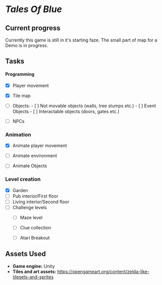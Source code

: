 # _Tales Of Blue_

## Current progress

Currently this game is still in it's starting faze.
The small part of map for a Demo is in progress.

## Tasks

#### Programming
  - [x]  Player movement
  - [x]  Tile map
  - [ ]  Objects:
    - [ ] Not movable objects (walls, tree stumps etc.)
    - [ ] Event Objects
    - [ ] Interactable objects (doors, gates etc.)
  - [ ] NPCs


### Animation
  - [x] Animate player movement
  - [ ] Animate environment
  - [ ] Animate Objects


### Level creation
- [x] Garden
- [ ] Pub interior/First floor
- [ ] Living interior/Second floor
- [ ] Challenge levels
  - [ ] Maze level
  - [ ] Clue collection
  - [ ] Atari Breakout


## Assets Used

- **Game engine:** Unity
- **Tiles and art assets:** https://opengameart.org/content/zelda-like-tilesets-and-sprites
